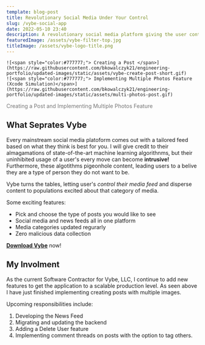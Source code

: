 ```yaml
---
template: blog-post
title: Revolutionary Social Media Under Your Control
slug: /vybe-social-app
date: 2022-05-10 23:40
description: A revolutionary social media platform giving the user control of their feeds
featuredImage: /assets/vybe-filter-top.jpg
titleImage: /assets/vybe-logo-title.png
---
```


```grid|2|
![<span style="color:#777777;"> Creating a Post </span>](https://raw.githubusercontent.com/bkowalczyk21/engineering-portfolio/updated-images/static/assets/vybe-create-post-short.gif)
![<span style="color:#777777;"> Implementing Multiple Photos Feature (Xcode Simulation)</span>](https://raw.githubusercontent.com/bkowalczyk21/engineering-portfolio/updated-images/static/assets/multi-photos-post.gif)
```
<span style="color:#777777;"> Creating a Post and Implementing Multiple Photos Feature </span>

## What Seprates Vybe

Every mainstream social media platoform comes out with a tailored feed based on what they think is best for you. I will give credit to their almagamations of state-of-the-art machine learning algorithnms, but their uninhibited usage of a user's every move can become **intrusive!** Furthermore, these algotithms pigeonhole content, leading users to a belive they are a type of person they do not want to be. 

Vybe turns the tables, letting user's _control their media feed_ and disperse content to populations excited about that category of media. 

Some exciting features:
 - Pick and choose the type of posts you would like to see
 - Social media and news feeds all in one platform
 - Media categories updated regurarly
 - Zero malicious data collection

**[<ins> Download Vybe</ins>](https://apps.apple.com/us/app/vybe-social/id1574283636)** now!

## My Involment

As the current Software Contractor for Vybe, LLC, I continue to add new features to get the application to a scalable production level. As seen above I have just finished implementing creating posts with multiple images. 

Upcoming responsibilities include:
1. Developing the News Feed
2. Migrating and updating the backend
3. Adding a Delete User feature 
4. Implementing comment threads on posts with the option to tag others.
